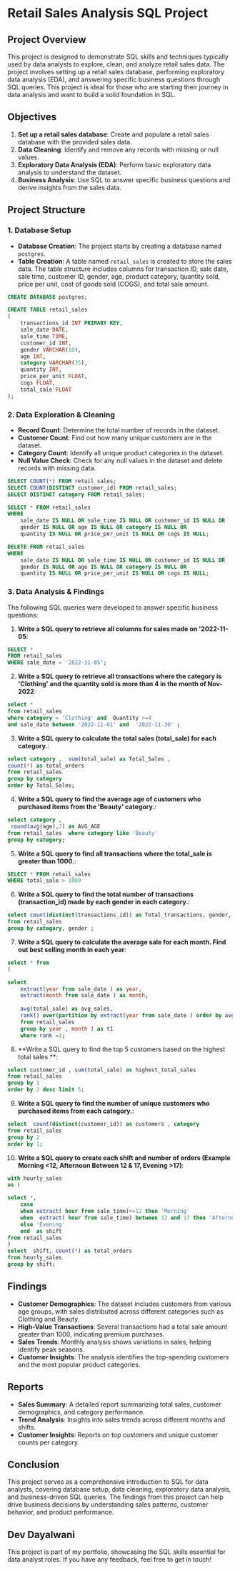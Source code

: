 # Retail Sales Analysis SQL Project

## Project Overview
This project is designed to demonstrate SQL skills and techniques typically used by data analysts to explore, clean, and analyze retail sales data. The project involves setting up a retail sales database, performing exploratory data analysis (EDA), and answering specific business questions through SQL queries. This project is ideal for those who are starting their journey in data analysis and want to build a solid foundation in SQL.

## Objectives

1. **Set up a retail sales database**: Create and populate a retail sales database with the provided sales data.
2. **Data Cleaning**: Identify and remove any records with missing or null values.
3. **Exploratory Data Analysis (EDA)**: Perform basic exploratory data analysis to understand the dataset.
4. **Business Analysis**: Use SQL to answer specific business questions and derive insights from the sales data.

## Project Structure

### 1. Database Setup

- **Database Creation**: The project starts by creating a database named `postgres`.
- **Table Creation**: A table named `retail_sales` is created to store the sales data. The table structure includes columns for transaction ID, sale date, sale time, customer ID, gender, age, product category, quantity sold, price per unit, cost of goods sold (COGS), and total sale amount.

```sql
CREATE DATABASE postgres;

CREATE TABLE retail_sales
(
    transactions_id INT PRIMARY KEY,
    sale_date DATE,	
    sale_time TIME,
    customer_id INT,	
    gender VARCHAR(10),
    age INT,
    category VARCHAR(35),
    quantity INT,
    price_per_unit FLOAT,	
    cogs FLOAT,
    total_sale FLOAT
);
```

### 2. Data Exploration & Cleaning

- **Record Count**: Determine the total number of records in the dataset.
- **Customer Count**: Find out how many unique customers are in the dataset.
- **Category Count**: Identify all unique product categories in the dataset.
- **Null Value Check**: Check for any null values in the dataset and delete records with missing data.

```sql
SELECT COUNT(*) FROM retail_sales;
SELECT COUNT(DISTINCT customer_id) FROM retail_sales;
SELECT DISTINCT category FROM retail_sales;

SELECT * FROM retail_sales
WHERE 
    sale_date IS NULL OR sale_time IS NULL OR customer_id IS NULL OR 
    gender IS NULL OR age IS NULL OR category IS NULL OR 
    quantity IS NULL OR price_per_unit IS NULL OR cogs IS NULL;

DELETE FROM retail_sales
WHERE 
    sale_date IS NULL OR sale_time IS NULL OR customer_id IS NULL OR 
    gender IS NULL OR age IS NULL OR category IS NULL OR 
    quantity IS NULL OR price_per_unit IS NULL OR cogs IS NULL;
```

### 3. Data Analysis & Findings

The following SQL queries were developed to answer specific business questions:

1. **Write a SQL query to retrieve all columns for sales made on '2022-11-05**:
```sql
SELECT *
FROM retail_sales
WHERE sale_date = '2022-11-05';
```

2. **Write a SQL query to retrieve all transactions where the category is 'Clothing' and the quantity sold is more than 4 in the month of Nov-2022**:
```sql
select *
from retail_sales 
where category = 'Clothing' and  Quantity >=4 
and sale_date between '2022-11-01' and  '2022-11-30' ;
```

3. **Write a SQL query to calculate the total sales (total_sale) for each category.**:
```sql
select category ,  sum(total_sale) as Total_Sales ,
count(*) as total_orders
from retail_sales
group by category
order by Total_Sales;
```

4. **Write a SQL query to find the average age of customers who purchased items from the 'Beauty' category.**:
```sql
select category ,
 round(avg(age),2) as AVG_AGE 
from retail_sales  where category like 'Beauty'
group by category;

```

5. **Write a SQL query to find all transactions where the total_sale is greater than 1000.**:
```sql
SELECT * FROM retail_sales
WHERE total_sale > 1000
```

6. **Write a SQL query to find the total number of transactions (transaction_id) made by each gender in each category.**:
```sql
select count(distinct(transactions_id)) as Total_transactions, gender, category
from retail_sales
group by category, gender ;

```

7. **Write a SQL query to calculate the average sale for each month. Find out best selling month in each year**:
```sql
select * from 
(

select 
	extract(year from sale_date ) as year,
	extract(month from sale_date ) as month,   
	
	avg(total_sale) as avg_sales, 
	rank() over(partition by extract(year from sale_date ) order by avg(total_sale) desc) as rank
	from retail_sales
	group by year , month ) as t1 
	where rank =1;

```

8. **Write a SQL query to find the top 5 customers based on the highest total sales **:
```sql
select customer_id , sum(total_sale) as highest_total_sales
from retail_sales
group by 1 
order by 2 desc limit 5;
```

9. **Write a SQL query to find the number of unique customers who purchased items from each category.**:
```sql
select  count(distinct(customer_id)) as customers , category
from retail_sales
group by 2
order by 1;
```

10. **Write a SQL query to create each shift and number of orders (Example Morning <12, Afternoon Between 12 & 17, Evening >17)**:
```sql
with hourly_sales
as (

select *,
	case
	when extract( hour from sale_time)<=12 then 'Morning'
	when  extract( hour from sale_time) between 12 and 17 then 'Afternoon'
	else 'Evening'
	end  as shift 
from retail_sales 
)
select  shift, count(*) as total_orders
from hourly_sales
group by shift;
```

## Findings

- **Customer Demographics**: The dataset includes customers from various age groups, with sales distributed across different categories such as Clothing and Beauty.
- **High-Value Transactions**: Several transactions had a total sale amount greater than 1000, indicating premium purchases.
- **Sales Trends**: Monthly analysis shows variations in sales, helping identify peak seasons.
- **Customer Insights**: The analysis identifies the top-spending customers and the most popular product categories.

## Reports

- **Sales Summary**: A detailed report summarizing total sales, customer demographics, and category performance.
- **Trend Analysis**: Insights into sales trends across different months and shifts.
- **Customer Insights**: Reports on top customers and unique customer counts per category.

## Conclusion

This project serves as a comprehensive introduction to SQL for data analysts, covering database setup, data cleaning, exploratory data analysis, and business-driven SQL queries. The findings from this project can help drive business decisions by understanding sales patterns, customer behavior, and product performance.

## Dev Dayalwani

This project is part of my portfolio, showcasing the SQL skills essential for data analyst roles. If you have any feedback,  feel free to get in touch!

